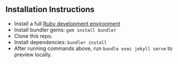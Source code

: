 ## Installation Instructions

- Install a full [Ruby development environment](https://jekyllrb.com/docs/installation/)
- Install bundler gems: `gem install bundler`
- Clone this repo.
- Install dependencies: `bundler install`
- After running commands above, run `bundle exec jekyll serve` to preview locally.
